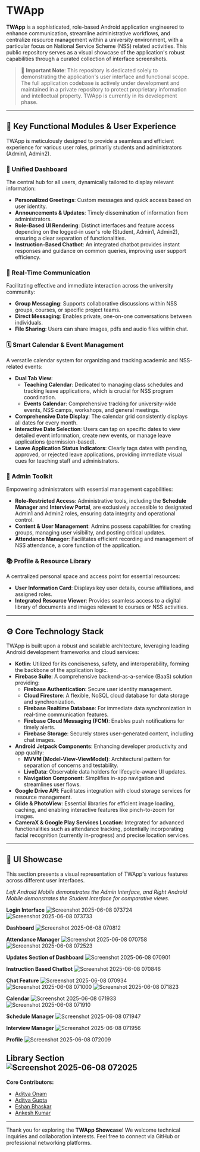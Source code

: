 # TWApp

**TWApp** is a sophisticated, role-based Android application engineered to enhance communication, streamline administrative workflows, and centralize resource management within a university environment, with a particular focus on National Service Scheme (NSS) related activities. This public repository serves as a visual showcase of the application's robust capabilities through a curated collection of interface screenshots.

> 📌 **Important Note**: This repository is dedicated solely to demonstrating the application's user interface and functional scope. The full application codebase is actively under development and maintained in a private repository to protect proprietary information and intellectual property. TWApp is currently in its development phase.

---

## 🚀 Key Functional Modules & User Experience

TWApp is meticulously designed to provide a seamless and efficient experience for various user roles, primarily students and administrators (Admin1, Admin2).

### 🔹 Unified Dashboard
The central hub for all users, dynamically tailored to display relevant information:
-   **Personalized Greetings**: Custom messages and quick access based on user identity.
-   **Announcements & Updates**: Timely dissemination of information from administrators.
-   **Role-Based UI Rendering**: Distinct interfaces and feature access depending on the logged-in user's role (Student, Admin1, Admin2), ensuring a clear separation of functionalities.
-   **Instruction-Based Chatbot**: An integrated chatbot provides instant responses and guidance on common queries, improving user support efficiency.


### 💬 Real-Time Communication
Facilitating effective and immediate interaction across the university community:
-   **Group Messaging**: Supports collaborative discussions within NSS groups, courses, or specific project teams.
-   **Direct Messaging**: Enables private, one-on-one conversations between individuals.
-   **File Sharing**: Users can share images, pdfs and audio files within chat.

### 🗓️ Smart Calendar & Event Management
A versatile calendar system for organizing and tracking academic and NSS-related events:
-   **Dual Tab View**:
    -   **Teaching Calendar**: Dedicated to managing class schedules and tracking leave applications, which is crucial for NSS program coordination.
    -   **Events Calendar**: Comprehensive tracking for university-wide events, NSS camps, workshops, and general meetings.
-   **Comprehensive Date Display**: The calendar grid consistently displays all dates for every month.
-   **Interactive Date Selection**: Users can tap on specific dates to view detailed event information, create new events, or manage leave applications (permission-based).
-   **Leave Application Status Indicators**: Clearly tags dates with pending, approved, or rejected leave applications, providing immediate visual cues for teaching staff and administrators.

### 🧰 Admin Toolkit
Empowering administrators with essential management capabilities:
-   **Role-Restricted Access**: Administrative tools, including the **Schedule Manager** and **Interview Portal**, are exclusively accessible to designated Admin1 and Admin2 roles, ensuring data integrity and operational control.
-   **Content & User Management**: Admins possess capabilities for creating groups, managing user visibility, and posting critical updates.
-   **Attendance Manager**: Facilitates efficient recording and management of NSS attendance, a core function of the application.

### 📚 Profile & Resource Library
A centralized personal space and access point for essential resources:
-   **User Information Card**: Displays key user details, course affiliations, and assigned roles.
-   **Integrated Resource Viewer**: Provides seamless access to a digital library of documents and images relevant to courses or NSS activities.
---

## ⚙️ Core Technology Stack

TWApp is built upon a robust and scalable architecture, leveraging leading Android development frameworks and cloud services:

-   **Kotlin**: Utilized for its conciseness, safety, and interoperability, forming the backbone of the application logic.
-   **Firebase Suite**: A comprehensive backend-as-a-service (BaaS) solution providing:
    -   **Firebase Authentication**: Secure user identity management.
    -   **Cloud Firestore**: A flexible, NoSQL cloud database for data storage and synchronization.
    -   **Firebase Realtime Database**: For immediate data synchronization in real-time communication features.
    -   **Firebase Cloud Messaging (FCM)**: Enables push notifications for timely alerts.
    -   **Firebase Storage**: Securely stores user-generated content, including chat images.
-   **Android Jetpack Components**: Enhancing developer productivity and app quality:
    -   **MVVM (Model-View-ViewModel)**: Architectural pattern for separation of concerns and testability.
    -   **LiveData**: Observable data holders for lifecycle-aware UI updates.
    -   **Navigation Component**: Simplifies in-app navigation and streamlines user flows.
-   **Google Drive API**: Facilitates integration with cloud storage services for resource management.
-   **Glide & PhotoView**: Essential libraries for efficient image loading, caching, and enabling interactive features like pinch-to-zoom for images.
-   **CameraX & Google Play Services Location**: Integrated for advanced functionalities such as attendance tracking, potentially incorporating facial recognition (currently in-progress) and precise location services.

---

## 📸 UI Showcase

This section presents a visual representation of TWApp's various features across different user interfaces.

*Left Android Mobile demonstrates the Admin Interface, and Right Android Mobile demonstrates the Student Interface for comparative views.*

**Login Interface**
![Screenshot 2025-06-08 073724](https://github.com/user-attachments/assets/fb47f8b1-69cc-4e99-b1ad-150231f8a2d0)
![Screenshot 2025-06-08 073733](https://github.com/user-attachments/assets/7c3d1eac-23d3-4843-a0c5-3656be02e4c7)

**Dashboard**
![Screenshot 2025-06-08 070812](https://github.com/user-attachments/assets/60ca0f40-8cf7-4c49-9c53-ec7bef0e7a43)

**Attendance Manager**
![Screenshot 2025-06-08 070758](https://github.com/user-attachments/assets/fc1ca1c2-5f06-4df8-b856-01d8ba8f9b91)
![Screenshot 2025-06-08 072523](https://github.com/user-attachments/assets/4d8bdcac-6e31-4dad-a898-c7e5265d79f7)

**Updates Section of Dashboard**
![Screenshot 2025-06-08 070901](https://github.com/user-attachments/assets/450a8afd-542a-4e8b-91ea-151cece6b3cf)

**Instruction Based Chatbot**
![Screenshot 2025-06-08 070846](https://github.com/user-attachments/assets/6305196d-9168-4007-b696-11d7d87c332e)

**Chat Feature**
![Screenshot 2025-06-08 070934](https://github.com/user-attachments/assets/20e4eaf2-3869-4ad0-82fb-d081b0efb64b)
![Screenshot 2025-06-08 071000](https://github.com/user-attachments/assets/0f27893d-61c1-4209-98ce-df37bc23d7f9)
![Screenshot 2025-06-08 071823](https://github.com/user-attachments/assets/b7d385cb-ffd0-4452-ad36-fc78a304d455)

**Calendar**
![Screenshot 2025-06-08 071933](https://github.com/user-attachments/assets/183c1f9b-19e0-4099-85cb-f342fac78b37)
![Screenshot 2025-06-08 071910](https://github.com/user-attachments/assets/9c06207a-e54f-4929-b01c-648b27ba1b07)

**Schedule Manager**
![Screenshot 2025-06-08 071947](https://github.com/user-attachments/assets/df9c0c14-7877-418d-bb4c-ffffd32ac54d)

**Interview Manager**
![Screenshot 2025-06-08 071956](https://github.com/user-attachments/assets/2323855a-6141-4c73-9379-9f071c3d772a)

**Profile**
![Screenshot 2025-06-08 072009](https://github.com/user-attachments/assets/be3973e6-6808-40b1-b8a9-802a4df2bcf6)

**Library Section**
![Screenshot 2025-06-08 072025](https://github.com/user-attachments/assets/42770417-15ee-41be-8cac-cbdb5c283481)
---

**Core Contributors:**
-   [Aditya Onam](https://github.com/AdityaOnam)
-   [Aditya Gupta](https://github.com/code-epic-adi)
-   [Eshan Bhaskar](https://github.com/EshanBhaskar)
-   [Ankesh Kumar](https://github.com/arbitcoper)

---

Thank you for exploring the **TWApp Showcase**! We welcome technical inquiries and collaboration interests. Feel free to connect via GitHub or professional networking platforms.
